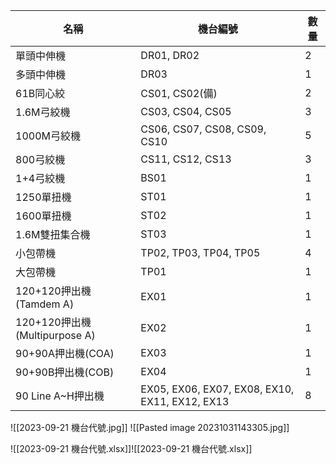 |名稱   |機台編號   | 數量  |
|---|---|---|
|單頭中伸機|DR01, DR02|2|
|多頭中伸機|DR03|1|
|61B同心絞|CS01, CS02(備)|2|
|1.6M弓絞機|CS03, CS04, CS05|3|
|1000M弓絞機|CS06, CS07, CS08, CS09, CS10|5|
|800弓絞機|CS11, CS12, CS13|3|
|1+4弓絞機|BS01|1|
|1250單扭機|ST01|1|
|1600單扭機|ST02|1|
|1.6M雙扭集合機|ST03|1|
|小包帶機|TP02, TP03, TP04, TP05|4|
|大包帶機|TP01|1|
|120+120押出機(Tamdem A)|EX01|1|
|120+120押出機(Multipurpose A)|EX02|1|
|90+90A押出機(COA)|EX03|1|
|90+90B押出機(COB)|EX04|1|
|90 Line A~H押出機|EX05, EX06, EX07, EX08, EX10, EX11, EX12, EX13|8|

![[2023-09-21 機台代號.jpg]]
![[Pasted image 20231031143305.jpg]]

![[2023-09-21 機台代號.xlsx]]![[2023-09-21 機台代號.xlsx]]